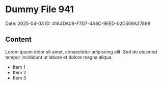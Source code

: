 # Dummy File 941

Date: 2025-04-03
ID: 41A4DA09-F7D7-4A8C-9EED-02D509A27898

## Content

Lorem ipsum dolor sit amet, consectetur adipiscing elit.
Sed do eiusmod tempor incididunt ut labore et dolore magna aliqua.

* Item 1
* Item 2
* Item 3
